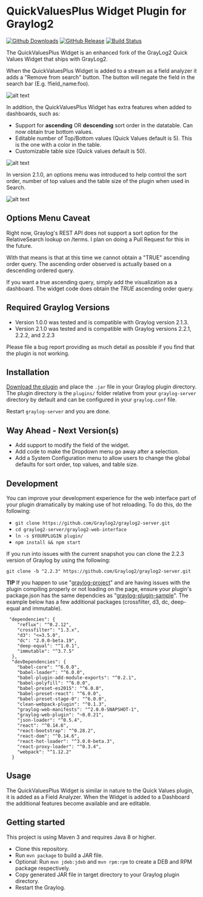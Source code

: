 # QuickValuesPlus Widget Plugin for Graylog2
[![Github Downloads](https://img.shields.io/github/downloads/billmurrin/graylog-plugin-quickvaluesplus-widget/total.svg)](https://github.com/billmurrin/graylog-plugin-slookup-function/releases)
[![GitHub Release](https://img.shields.io/github/release/billmurrin/graylog-plugin-quickvaluesplus-widget.svg)](https://github.com/billmurrin/graylog-plugin-slookup-function/releases)
[![Build Status](https://travis-ci.org/billmurrin/graylog-plugin-quickvaluesplus-widget.svg?branch=master)](https://travis-ci.org/billmurrin/graylog-plugin-quickvaluesplus-widget)

The QuickValuesPlus Widget is an enhanced fork of the GrayLog2 Quick Values Widget that ships with GrayLog2.

When the QuickValuesPlus Widget is added to a stream as a field analyzer it adds a "Remove from search" button. The button will negate the field in the search bar (E.g. !field_name:foo).

![alt text](http://i.imgur.com/uthGeG1.png "Remove From Search Button")

In addition, the QuickValuesPlus Widget has extra features when added to dashboards, such as:
 * Support for **ascending** OR **descending** sort order in the datatable. Can now obtain true bottom values.
 * Editable number of Top/Bottom values (Quick Values default is 5). This is the one with a color in the table.
 * Customizable table size (Quick values default is 50).
  
![alt text](http://i.imgur.com/7PLDXCW.png "Example of Configuration Options")

In version 2.1.0, an options menu was introduced to help control the sort order, number of top values and the table size of the plugin when used in Search.

![alt text](http://i.imgur.com/TsZQxil.png "Example of Options Menu")

Options Menu Caveat
-----------

Right now, Graylog's REST API does not support a sort option for the RelativeSearch lookup on /terms. I plan on doing a Pull Request for this in the future.

With that means is that at this time we cannot obtain a "TRUE" ascending order query. The ascending order observed is actually based on a descending ordered query. 

If you want a true ascending query, simply add the visualization as a dashboard. The widget code does obtain the *TRUE* ascending order query. 

Required Graylog Versions
-----------
* Version 1.0.0 was tested and is compatible with Graylog version 2.1.3. 
* Version 2.1.0 was tested and is compatible with Graylog versions 2.2.1, 2.2.2, and 2.2.3
 
Please file a bug report providing as much detail as possible if you find that the plugin is not working.

Installation
------------
[Download the plugin](https://github.com/billmurrin/graylog-plugin-quickvaluesplus-widget/releases/)
and place the `.jar` file in your Graylog plugin directory. The plugin directory
is the `plugins/` folder relative from your `graylog-server` directory by default
and can be configured in your `graylog.conf` file.

Restart `graylog-server` and you are done.

Way Ahead - Next Version(s)
-----------
 * Add support to modify the field of the widget.
 * Add code to make the Dropdown menu go away after a selection.
 * Add a System Configuration menu to allow users to change the global defaults for sort order, top values, and table size.

Development
-----------
You can improve your development experience for the web interface part of your plugin
dramatically by making use of hot reloading. To do this, do the following:

* `git clone https://github.com/Graylog2/graylog2-server.git`
* `cd graylog2-server/graylog2-web-interface`
* `ln -s $YOURPLUGIN plugin/`
* `npm install && npm start`

If you run into issues with the current snapshot you can clone the 2.2.3 version of Graylog by using the following:

`git clone -b "2.2.3" https://github.com/Graylog2/graylog2-server.git`

**TIP** If you happen to use "[graylog-project](https://github.com/Graylog2/graylog-project)" and are having issues with the plugin compiling properly or not loading on the page, ensure your plugin's package.json has the same dependcies as "[graylog-plugin-sample](https://github.com/Graylog2/graylog-plugin-sample)". The example below has a few additional packages (crossfilter, d3, dc, deep-equal and immutable).

```
 "dependencies": {
    "reflux": "^0.2.12",
    "crossfilter": "1.3.x",
    "d3": "<=3.5.0",
    "dc": "2.0.0-beta.19",
    "deep-equal": "^1.0.1",
    "immutable": "^3.7.5"
  },
  "devDependencies": {
    "babel-core": "^6.0.0",
    "babel-loader": "^6.0.0",
    "babel-plugin-add-module-exports": "^0.2.1",
    "babel-polyfill": "^6.0.0",
    "babel-preset-es2015": "^6.0.0",
    "babel-preset-react": "^6.0.0",
    "babel-preset-stage-0": "^6.0.0",
    "clean-webpack-plugin": "^0.1.3",
    "graylog-web-manifests": "^2.0.0-SNAPSHOT-1",
    "graylog-web-plugin": "~0.0.21",
    "json-loader": "^0.5.4",
    "react": "^0.14.6",
    "react-bootstrap": "^0.28.2",
    "react-dom": "^0.14.6",
    "react-hot-loader": "^3.0.0-beta.3",
    "react-proxy-loader": "^0.3.4",
    "webpack": "^1.12.2"
  }
```

Usage
-----

The QuickValuesPlus Widget is similar in nature to the Quick Values plugin, it is added as a Field Analyzer. When the Widget is added to a Dashboard the additional features become available and are editable.

Getting started
---------------

This project is using Maven 3 and requires Java 8 or higher.

* Clone this repository.
* Run `mvn package` to build a JAR file.
* Optional: Run `mvn jdeb:jdeb` and `mvn rpm:rpm` to create a DEB and RPM package respectively.
* Copy generated JAR file in target directory to your Graylog plugin directory.
* Restart the Graylog.